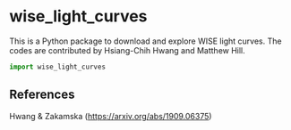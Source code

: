 # wise_light_curves
This is a Python package to download and explore WISE light curves. The codes are contributed by Hsiang-Chih Hwang and Matthew Hill. 


```python
import wise_light_curves
```


## References
Hwang & Zakamska (https://arxiv.org/abs/1909.06375)
